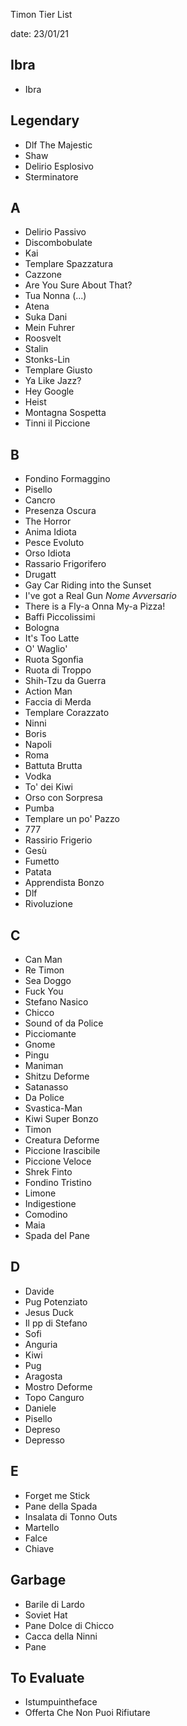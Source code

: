 Timon Tier List

date: 23/01/21

## Ibra

- Ibra

## Legendary

- Dlf The Majestic
- Shaw
- Delirio Esplosivo
- Sterminatore

## A

- Delirio Passivo
- Discombobulate
- Kai
- Templare Spazzatura
- Cazzone
- Are You Sure About That?
- Tua Nonna (...)
- Atena
- Suka Dani
- Mein Fuhrer
- Roosvelt
- Stalin
- Stonks-Lin
- Templare Giusto
- Ya Like Jazz?
- Hey Google
- Heist
- Montagna Sospetta
- Tinni il Piccione

## B

- Fondino Formaggino
- Pisello
- Cancro
- Presenza Oscura
- The Horror
- Anima Idiota
- Pesce Evoluto
- Orso Idiota
- Rassario Frigorifero
- Drugatt
- Gay Car Riding into the Sunset
- I've got a Real Gun *Nome Avversario*
- There is a Fly-a Onna My-a Pizza!
- Baffi Piccolissimi
- Bologna
- It's Too Latte
- O' Waglio'
- Ruota Sgonfia
- Ruota di Troppo
- Shih-Tzu da Guerra
- Action Man
- Faccia di Merda
- Templare Corazzato
- Ninni
- Boris
- Napoli
- Roma
- Battuta Brutta
- Vodka
- To' dei Kiwi
- Orso con Sorpresa
- Pumba
- Templare un po' Pazzo
- 777
- Rassirio Frigerio
- Gesù
- Fumetto
- Patata
- Apprendista Bonzo
- Dlf
- Rivoluzione

## C

- Can Man
- Re Timon
- Sea Doggo
- Fuck You
- Stefano Nasico
- Chicco
- Sound of da Police
- Picciomante
- Gnome
- Pingu
- Maniman
- Shitzu Deforme
- Satanasso
- Da Police
- Svastica-Man
- Kiwi Super Bonzo
- Timon
- Creatura Deforme
- Piccione Irascibile
- Piccione Veloce
- Shrek Finto
- Fondino Tristino
- Limone
- Indigestione
- Comodino
- Maia
- Spada del Pane

## D

- Davide
- Pug Potenziato
- Jesus Duck
- Il pp di Stefano
- Sofi
- Anguria
- Kiwi
- Pug
- Aragosta
- Mostro Deforme
- Topo Canguro
- Daniele
- Pisello
- Depreso
- Depresso

## E

- Forget me Stick
- Pane della Spada
- Insalata di Tonno Outs
- Martello
- Falce
- Chiave

## Garbage

- Barile di Lardo
- Soviet Hat
- Pane Dolce di Chicco
- Cacca della Ninni
- Pane

## To Evaluate

- Istumpuintheface
- Offerta Che Non Puoi Rifiutare
